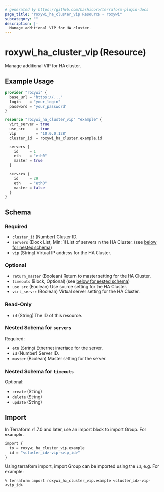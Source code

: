 ```yaml
---
# generated by https://github.com/hashicorp/terraform-plugin-docs
page_title: "roxywi_ha_cluster_vip Resource - roxywi"
subcategory: ""
description: |-
  Manage additional VIP for HA cluster.
---
```


# roxywi_ha_cluster_vip (Resource)

Manage additional VIP for HA cluster.

## Example Usage

```terraform
provider "roxywi" {
  base_url = "https://..."
  login    = "your_login"
  password = "your_password"
}

resource "roxywi_ha_cluster_vip" "example" {
  virt_server = true
  use_src     = true
  vip         = "10.0.0.128"
  cluster_id  = roxywi_ha_cluster.example.id

  servers {
    id     = 1
    eth    = "eth0"
    master = true
  }

  servers {
    id     = 29
    eth    = "eth0"
    master = false
  }
}
```


<!-- schema generated by tfplugindocs -->
## Schema

### Required

- `cluster_id` (Number) Cluster ID.
- `servers` (Block List, Min: 1) List of servers in the HA Cluster. (see [below for nested schema](#nestedblock--servers))
- `vip` (String) Virtual IP address for the HA Cluster.

### Optional

- `return_master` (Boolean) Return to master setting for the HA Cluster.
- `timeouts` (Block, Optional) (see [below for nested schema](#nestedblock--timeouts))
- `use_src` (Boolean) Use source setting for the HA Cluster.
- `virt_server` (Boolean) Virtual server setting for the HA Cluster.

### Read-Only

- `id` (String) The ID of this resource.

<a id="nestedblock--servers"></a>
### Nested Schema for `servers`

Required:

- `eth` (String) Ethernet interface for the server.
- `id` (Number) Server ID.
- `master` (Boolean) Master setting for the server.


<a id="nestedblock--timeouts"></a>
### Nested Schema for `timeouts`

Optional:

- `create` (String)
- `delete` (String)
- `update` (String)

## Import

In Terraform v1.7.0 and later, use an import block to import Group. For example:

```terraform
import {
  to = roxywi_ha_cluster_vip.example
  id = "<cluster_id>-vip-<vip_id>"
}
```

Using terraform import, import Group can be imported using the `id`, e.g. For example:

```shell
% terraform import roxywi_ha_cluster_vip.example <cluster_id>-vip-<vip_id>
```
